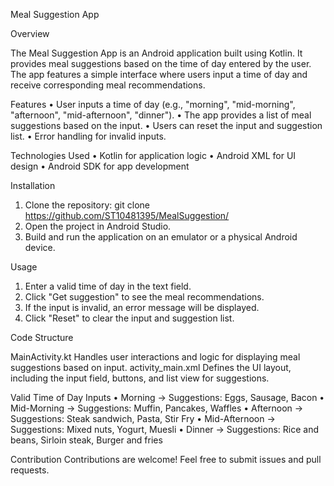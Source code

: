 Meal Suggestion App

Overview

The Meal Suggestion App is an Android application built using Kotlin. It provides meal suggestions based on the time of day entered by the user. The app features a simple interface where users input a time of day and receive corresponding meal recommendations.

Features
•	User inputs a time of day (e.g., "morning", "mid-morning", "afternoon", "mid-afternoon", "dinner").
•	The app provides a list of meal suggestions based on the input.
•	Users can reset the input and suggestion list.
•	Error handling for invalid inputs.

Technologies Used
•	Kotlin for application logic
•	Android XML for UI design
•	Android SDK for app development

Installation
1.	Clone the repository:
git clone https://github.com/ST10481395/MealSuggestion/
2.	Open the project in Android Studio.
3.	Build and run the application on an emulator or a physical Android device.

Usage
1.	Enter a valid time of day in the text field.
2.	Click "Get suggestion" to see the meal recommendations.
3.	If the input is invalid, an error message will be displayed.
4.	Click "Reset" to clear the input and suggestion list.

Code Structure

MainActivity.kt
Handles user interactions and logic for displaying meal suggestions based on input.
activity_main.xml
Defines the UI layout, including the input field, buttons, and list view for suggestions.

Valid Time of Day Inputs
•	Morning → Suggestions: Eggs, Sausage, Bacon
•	Mid-Morning → Suggestions: Muffin, Pancakes, Waffles
•	Afternoon → Suggestions: Steak sandwich, Pasta, Stir Fry
•	Mid-Afternoon → Suggestions: Mixed nuts, Yogurt, Muesli
•	Dinner → Suggestions: Rice and beans, Sirloin steak, Burger and fries

Contribution
Contributions are welcome! Feel free to submit issues and pull requests.
